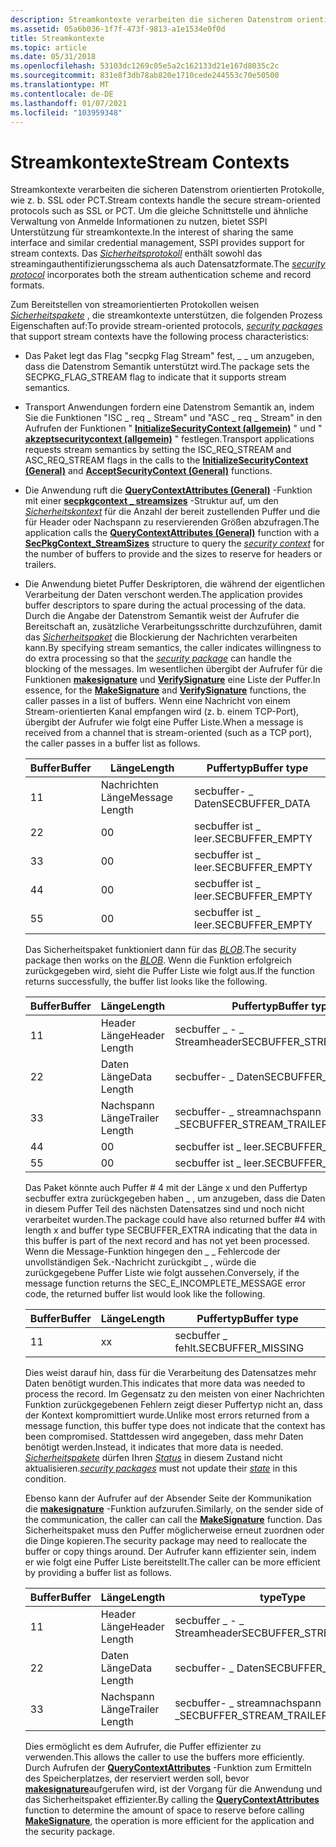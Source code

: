 ```yaml
---
description: Streamkontexte verarbeiten die sicheren Datenstrom orientierten Protokolle, wie z. b. SSL oder PCT.
ms.assetid: 05a6b036-1f7f-473f-9813-a1e1534e0f0d
title: Streamkontexte
ms.topic: article
ms.date: 05/31/2018
ms.openlocfilehash: 53103dc1269c05e5a2c162133d21e167d8035c2c
ms.sourcegitcommit: 831e8f3db78ab820e1710cede244553c70e50500
ms.translationtype: MT
ms.contentlocale: de-DE
ms.lasthandoff: 01/07/2021
ms.locfileid: "103959348"
---
```

# <a name="stream-contexts"></a><span data-ttu-id="0c3ce-103">Streamkontexte</span><span class="sxs-lookup"><span data-stu-id="0c3ce-103">Stream Contexts</span></span>

<span data-ttu-id="0c3ce-104">Streamkontexte verarbeiten die sicheren Datenstrom orientierten Protokolle, wie z. b. SSL oder PCT.</span><span class="sxs-lookup"><span data-stu-id="0c3ce-104">Stream contexts handle the secure stream-oriented protocols such as SSL or PCT.</span></span> <span data-ttu-id="0c3ce-105">Um die gleiche Schnittstelle und ähnliche Verwaltung von Anmelde Informationen zu nutzen, bietet SSPI Unterstützung für streamkontexte.</span><span class="sxs-lookup"><span data-stu-id="0c3ce-105">In the interest of sharing the same interface and similar credential management, SSPI provides support for stream contexts.</span></span> <span data-ttu-id="0c3ce-106">Das [*Sicherheitsprotokoll*](../secgloss/s-gly.md) enthält sowohl das streamingauthentifizierungsschema als auch Datensatzformate.</span><span class="sxs-lookup"><span data-stu-id="0c3ce-106">The [*security protocol*](../secgloss/s-gly.md) incorporates both the stream authentication scheme and record formats.</span></span>

<span data-ttu-id="0c3ce-107">Zum Bereitstellen von streamorientierten Protokollen weisen [*Sicherheitspakete*](../secgloss/s-gly.md) , die streamkontexte unterstützen, die folgenden Prozess Eigenschaften auf:</span><span class="sxs-lookup"><span data-stu-id="0c3ce-107">To provide stream-oriented protocols, [*security packages*](../secgloss/s-gly.md) that support stream contexts have the following process characteristics:</span></span>

-   <span data-ttu-id="0c3ce-108">Das Paket legt das Flag "secpkg Flag Stream" fest, \_ \_ um anzugeben, dass die Datenstrom Semantik unterstützt wird.</span><span class="sxs-lookup"><span data-stu-id="0c3ce-108">The package sets the SECPKG\_FLAG\_STREAM flag to indicate that it supports stream semantics.</span></span>
-   <span data-ttu-id="0c3ce-109">Transport Anwendungen fordern eine Datenstrom Semantik an, indem Sie die Funktionen "ISC \_ req \_ Stream" und "ASC \_ req \_ Stream" in den Aufrufen der Funktionen " [**InitializeSecurityContext (allgemein)**](/windows/win32/api/sspi/nf-sspi-initializesecuritycontexta) " und " [**akzeptsecuritycontext (allgemein)**](/windows/win32/api/sspi/nf-sspi-acceptsecuritycontext) " festlegen.</span><span class="sxs-lookup"><span data-stu-id="0c3ce-109">Transport applications requests stream semantics by setting the ISC\_REQ\_STREAM and ASC\_REQ\_STREAM flags in the calls to the [**InitializeSecurityContext (General)**](/windows/win32/api/sspi/nf-sspi-initializesecuritycontexta) and [**AcceptSecurityContext (General)**](/windows/win32/api/sspi/nf-sspi-acceptsecuritycontext) functions.</span></span>
-   <span data-ttu-id="0c3ce-110">Die Anwendung ruft die [**QueryContextAttributes (General)**](/windows/win32/api/sspi/nf-sspi-querycontextattributesa) -Funktion mit einer [**secpkgcontext \_ streamsizes**](/windows/desktop/api/Sspi/ns-sspi-secpkgcontext_streamsizes) -Struktur auf, um den [*Sicherheitskontext*](../secgloss/s-gly.md) für die Anzahl der bereit zustellenden Puffer und die für Header oder Nachspann zu reservierenden Größen abzufragen.</span><span class="sxs-lookup"><span data-stu-id="0c3ce-110">The application calls the [**QueryContextAttributes (General)**](/windows/win32/api/sspi/nf-sspi-querycontextattributesa) function with a [**SecPkgContext\_StreamSizes**](/windows/desktop/api/Sspi/ns-sspi-secpkgcontext_streamsizes) structure to query the [*security context*](../secgloss/s-gly.md) for the number of buffers to provide and the sizes to reserve for headers or trailers.</span></span>
-   <span data-ttu-id="0c3ce-111">Die Anwendung bietet Puffer Deskriptoren, die während der eigentlichen Verarbeitung der Daten verschont werden.</span><span class="sxs-lookup"><span data-stu-id="0c3ce-111">The application provides buffer descriptors to spare during the actual processing of the data.</span></span> <span data-ttu-id="0c3ce-112">Durch die Angabe der Datenstrom Semantik weist der Aufrufer die Bereitschaft an, zusätzliche Verarbeitungsschritte durchzuführen, damit das [*Sicherheitspaket*](../secgloss/s-gly.md) die Blockierung der Nachrichten verarbeiten kann.</span><span class="sxs-lookup"><span data-stu-id="0c3ce-112">By specifying stream semantics, the caller indicates willingness to do extra processing so that the [*security package*](../secgloss/s-gly.md) can handle the blocking of the messages.</span></span> <span data-ttu-id="0c3ce-113">Im wesentlichen übergibt der Aufrufer für die Funktionen [**makesignature**](/windows/desktop/api/Sspi/nf-sspi-makesignature) und [**VerifySignature**](/windows/desktop/api/Sspi/nf-sspi-verifysignature) eine Liste der Puffer.</span><span class="sxs-lookup"><span data-stu-id="0c3ce-113">In essence, for the [**MakeSignature**](/windows/desktop/api/Sspi/nf-sspi-makesignature) and [**VerifySignature**](/windows/desktop/api/Sspi/nf-sspi-verifysignature) functions, the caller passes in a list of buffers.</span></span> <span data-ttu-id="0c3ce-114">Wenn eine Nachricht von einem Stream-orientierten Kanal empfangen wird (z. b. einem TCP-Port), übergibt der Aufrufer wie folgt eine Puffer Liste.</span><span class="sxs-lookup"><span data-stu-id="0c3ce-114">When a message is received from a channel that is stream-oriented (such as a TCP port), the caller passes in a buffer list as follows.</span></span>

    | <span data-ttu-id="0c3ce-115">Buffer</span><span class="sxs-lookup"><span data-stu-id="0c3ce-115">Buffer</span></span> | <span data-ttu-id="0c3ce-116">Länge</span><span class="sxs-lookup"><span data-stu-id="0c3ce-116">Length</span></span>         | <span data-ttu-id="0c3ce-117">Puffertyp</span><span class="sxs-lookup"><span data-stu-id="0c3ce-117">Buffer type</span></span>      |
    |--------|----------------|------------------|
    | <span data-ttu-id="0c3ce-118">1</span><span class="sxs-lookup"><span data-stu-id="0c3ce-118">1</span></span>      | <span data-ttu-id="0c3ce-119">Nachrichten Länge</span><span class="sxs-lookup"><span data-stu-id="0c3ce-119">Message Length</span></span> | <span data-ttu-id="0c3ce-120">secbuffer- \_ Daten</span><span class="sxs-lookup"><span data-stu-id="0c3ce-120">SECBUFFER\_DATA</span></span>  |
    | <span data-ttu-id="0c3ce-121">2</span><span class="sxs-lookup"><span data-stu-id="0c3ce-121">2</span></span>      | <span data-ttu-id="0c3ce-122">0</span><span class="sxs-lookup"><span data-stu-id="0c3ce-122">0</span></span>              | <span data-ttu-id="0c3ce-123">secbuffer ist \_ leer.</span><span class="sxs-lookup"><span data-stu-id="0c3ce-123">SECBUFFER\_EMPTY</span></span> |
    | <span data-ttu-id="0c3ce-124">3</span><span class="sxs-lookup"><span data-stu-id="0c3ce-124">3</span></span>      | <span data-ttu-id="0c3ce-125">0</span><span class="sxs-lookup"><span data-stu-id="0c3ce-125">0</span></span>              | <span data-ttu-id="0c3ce-126">secbuffer ist \_ leer.</span><span class="sxs-lookup"><span data-stu-id="0c3ce-126">SECBUFFER\_EMPTY</span></span> |
    | <span data-ttu-id="0c3ce-127">4</span><span class="sxs-lookup"><span data-stu-id="0c3ce-127">4</span></span>      | <span data-ttu-id="0c3ce-128">0</span><span class="sxs-lookup"><span data-stu-id="0c3ce-128">0</span></span>              | <span data-ttu-id="0c3ce-129">secbuffer ist \_ leer.</span><span class="sxs-lookup"><span data-stu-id="0c3ce-129">SECBUFFER\_EMPTY</span></span> |
    | <span data-ttu-id="0c3ce-130">5</span><span class="sxs-lookup"><span data-stu-id="0c3ce-130">5</span></span>      | <span data-ttu-id="0c3ce-131">0</span><span class="sxs-lookup"><span data-stu-id="0c3ce-131">0</span></span>              | <span data-ttu-id="0c3ce-132">secbuffer ist \_ leer.</span><span class="sxs-lookup"><span data-stu-id="0c3ce-132">SECBUFFER\_EMPTY</span></span> |

    

     

    <span data-ttu-id="0c3ce-133">Das Sicherheitspaket funktioniert dann für das [*BLOB*](../secgloss/b-gly.md).</span><span class="sxs-lookup"><span data-stu-id="0c3ce-133">The security package then works on the [*BLOB*](../secgloss/b-gly.md).</span></span> <span data-ttu-id="0c3ce-134">Wenn die Funktion erfolgreich zurückgegeben wird, sieht die Puffer Liste wie folgt aus.</span><span class="sxs-lookup"><span data-stu-id="0c3ce-134">If the function returns successfully, the buffer list looks like the following.</span></span>

    

    | <span data-ttu-id="0c3ce-135">Buffer</span><span class="sxs-lookup"><span data-stu-id="0c3ce-135">Buffer</span></span> | <span data-ttu-id="0c3ce-136">Länge</span><span class="sxs-lookup"><span data-stu-id="0c3ce-136">Length</span></span>         | <span data-ttu-id="0c3ce-137">Puffertyp</span><span class="sxs-lookup"><span data-stu-id="0c3ce-137">Buffer type</span></span>                |
    |--------|----------------|----------------------------|
    | <span data-ttu-id="0c3ce-138">1</span><span class="sxs-lookup"><span data-stu-id="0c3ce-138">1</span></span>      | <span data-ttu-id="0c3ce-139">Header Länge</span><span class="sxs-lookup"><span data-stu-id="0c3ce-139">Header Length</span></span>  | <span data-ttu-id="0c3ce-140">secbuffer \_ - \_ Streamheader</span><span class="sxs-lookup"><span data-stu-id="0c3ce-140">SECBUFFER\_STREAM\_HEADER</span></span>  |
    | <span data-ttu-id="0c3ce-141">2</span><span class="sxs-lookup"><span data-stu-id="0c3ce-141">2</span></span>      | <span data-ttu-id="0c3ce-142">Daten Länge</span><span class="sxs-lookup"><span data-stu-id="0c3ce-142">Data Length</span></span>    | <span data-ttu-id="0c3ce-143">secbuffer- \_ Daten</span><span class="sxs-lookup"><span data-stu-id="0c3ce-143">SECBUFFER\_DATA</span></span>            |
    | <span data-ttu-id="0c3ce-144">3</span><span class="sxs-lookup"><span data-stu-id="0c3ce-144">3</span></span>      | <span data-ttu-id="0c3ce-145">Nachspann Länge</span><span class="sxs-lookup"><span data-stu-id="0c3ce-145">Trailer Length</span></span> | <span data-ttu-id="0c3ce-146">secbuffer- \_ streamnachspann \_</span><span class="sxs-lookup"><span data-stu-id="0c3ce-146">SECBUFFER\_STREAM\_TRAILER</span></span> |
    | <span data-ttu-id="0c3ce-147">4</span><span class="sxs-lookup"><span data-stu-id="0c3ce-147">4</span></span>      | <span data-ttu-id="0c3ce-148">0</span><span class="sxs-lookup"><span data-stu-id="0c3ce-148">0</span></span>              | <span data-ttu-id="0c3ce-149">secbuffer ist \_ leer.</span><span class="sxs-lookup"><span data-stu-id="0c3ce-149">SECBUFFER\_EMPTY</span></span>           |
    | <span data-ttu-id="0c3ce-150">5</span><span class="sxs-lookup"><span data-stu-id="0c3ce-150">5</span></span>      | <span data-ttu-id="0c3ce-151">0</span><span class="sxs-lookup"><span data-stu-id="0c3ce-151">0</span></span>              | <span data-ttu-id="0c3ce-152">secbuffer ist \_ leer.</span><span class="sxs-lookup"><span data-stu-id="0c3ce-152">SECBUFFER\_EMPTY</span></span>           |

    

     

    <span data-ttu-id="0c3ce-153">Das Paket könnte auch Puffer \# 4 mit der Länge x und den Puffertyp secbuffer extra zurückgegeben haben \_ , um anzugeben, dass die Daten in diesem Puffer Teil des nächsten Datensatzes sind und noch nicht verarbeitet wurden.</span><span class="sxs-lookup"><span data-stu-id="0c3ce-153">The package could have also returned buffer \#4 with length x and buffer type SECBUFFER\_EXTRA indicating that the data in this buffer is part of the next record and has not yet been processed.</span></span> <span data-ttu-id="0c3ce-154">Wenn die Message-Funktion hingegen den \_ \_ Fehlercode der unvollständigen Sek.-Nachricht zurückgibt \_ , würde die zurückgegebene Puffer Liste wie folgt aussehen.</span><span class="sxs-lookup"><span data-stu-id="0c3ce-154">Conversely, if the message function returns the SEC\_E\_INCOMPLETE\_MESSAGE error code, the returned buffer list would look like the following.</span></span>

    

    | <span data-ttu-id="0c3ce-155">Buffer</span><span class="sxs-lookup"><span data-stu-id="0c3ce-155">Buffer</span></span> | <span data-ttu-id="0c3ce-156">Länge</span><span class="sxs-lookup"><span data-stu-id="0c3ce-156">Length</span></span> | <span data-ttu-id="0c3ce-157">Puffertyp</span><span class="sxs-lookup"><span data-stu-id="0c3ce-157">Buffer type</span></span>        |
    |--------|--------|--------------------|
    | <span data-ttu-id="0c3ce-158">1</span><span class="sxs-lookup"><span data-stu-id="0c3ce-158">1</span></span>      | <span data-ttu-id="0c3ce-159">x</span><span class="sxs-lookup"><span data-stu-id="0c3ce-159">x</span></span>      | <span data-ttu-id="0c3ce-160">secbuffer \_ fehlt.</span><span class="sxs-lookup"><span data-stu-id="0c3ce-160">SECBUFFER\_MISSING</span></span> |

    

     

    <span data-ttu-id="0c3ce-161">Dies weist darauf hin, dass für die Verarbeitung des Datensatzes mehr Daten benötigt wurden.</span><span class="sxs-lookup"><span data-stu-id="0c3ce-161">This indicates that more data was needed to process the record.</span></span> <span data-ttu-id="0c3ce-162">Im Gegensatz zu den meisten von einer Nachrichten Funktion zurückgegebenen Fehlern zeigt dieser Puffertyp nicht an, dass der Kontext kompromittiert wurde.</span><span class="sxs-lookup"><span data-stu-id="0c3ce-162">Unlike most errors returned from a message function, this buffer type does not indicate that the context has been compromised.</span></span> <span data-ttu-id="0c3ce-163">Stattdessen wird angegeben, dass mehr Daten benötigt werden.</span><span class="sxs-lookup"><span data-stu-id="0c3ce-163">Instead, it indicates that more data is needed.</span></span> <span data-ttu-id="0c3ce-164">[*Sicherheitspakete*](../secgloss/s-gly.md) dürfen Ihren [*Status*](../secgloss/s-gly.md) in diesem Zustand nicht aktualisieren.</span><span class="sxs-lookup"><span data-stu-id="0c3ce-164">[*security packages*](../secgloss/s-gly.md) must not update their [*state*](../secgloss/s-gly.md) in this condition.</span></span>

    <span data-ttu-id="0c3ce-165">Ebenso kann der Aufrufer auf der Absender Seite der Kommunikation die [**makesignature**](/windows/desktop/api/Sspi/nf-sspi-makesignature) -Funktion aufzurufen.</span><span class="sxs-lookup"><span data-stu-id="0c3ce-165">Similarly, on the sender side of the communication, the caller can call the [**MakeSignature**](/windows/desktop/api/Sspi/nf-sspi-makesignature) function.</span></span> <span data-ttu-id="0c3ce-166">Das Sicherheitspaket muss den Puffer möglicherweise erneut zuordnen oder die Dinge kopieren.</span><span class="sxs-lookup"><span data-stu-id="0c3ce-166">The security package may need to reallocate the buffer or copy things around.</span></span> <span data-ttu-id="0c3ce-167">Der Aufrufer kann effizienter sein, indem er wie folgt eine Puffer Liste bereitstellt.</span><span class="sxs-lookup"><span data-stu-id="0c3ce-167">The caller can be more efficient by providing a buffer list as follows.</span></span>

    

    | <span data-ttu-id="0c3ce-168">Buffer</span><span class="sxs-lookup"><span data-stu-id="0c3ce-168">Buffer</span></span> | <span data-ttu-id="0c3ce-169">Länge</span><span class="sxs-lookup"><span data-stu-id="0c3ce-169">Length</span></span>         | <span data-ttu-id="0c3ce-170">type</span><span class="sxs-lookup"><span data-stu-id="0c3ce-170">Type</span></span>                       |
    |--------|----------------|----------------------------|
    | <span data-ttu-id="0c3ce-171">1</span><span class="sxs-lookup"><span data-stu-id="0c3ce-171">1</span></span>      | <span data-ttu-id="0c3ce-172">Header Länge</span><span class="sxs-lookup"><span data-stu-id="0c3ce-172">Header Length</span></span>  | <span data-ttu-id="0c3ce-173">secbuffer \_ - \_ Streamheader</span><span class="sxs-lookup"><span data-stu-id="0c3ce-173">SECBUFFER\_STREAM\_HEADER</span></span>  |
    | <span data-ttu-id="0c3ce-174">2</span><span class="sxs-lookup"><span data-stu-id="0c3ce-174">2</span></span>      | <span data-ttu-id="0c3ce-175">Daten Länge</span><span class="sxs-lookup"><span data-stu-id="0c3ce-175">Data Length</span></span>    | <span data-ttu-id="0c3ce-176">secbuffer- \_ Daten</span><span class="sxs-lookup"><span data-stu-id="0c3ce-176">SECBUFFER\_DATA</span></span>            |
    | <span data-ttu-id="0c3ce-177">3</span><span class="sxs-lookup"><span data-stu-id="0c3ce-177">3</span></span>      | <span data-ttu-id="0c3ce-178">Nachspann Länge</span><span class="sxs-lookup"><span data-stu-id="0c3ce-178">Trailer Length</span></span> | <span data-ttu-id="0c3ce-179">secbuffer- \_ streamnachspann \_</span><span class="sxs-lookup"><span data-stu-id="0c3ce-179">SECBUFFER\_STREAM\_TRAILER</span></span> |

    

     

    <span data-ttu-id="0c3ce-180">Dies ermöglicht es dem Aufrufer, die Puffer effizienter zu verwenden.</span><span class="sxs-lookup"><span data-stu-id="0c3ce-180">This allows the caller to use the buffers more efficiently.</span></span> <span data-ttu-id="0c3ce-181">Durch Aufrufen der [**QueryContextAttributes**](/windows/win32/api/sspi/nf-sspi-querycontextattributesa) -Funktion zum Ermitteln des Speicherplatzes, der reserviert werden soll, bevor [**makesignature**](/windows/desktop/api/Sspi/nf-sspi-makesignature)aufgerufen wird, ist der Vorgang für die Anwendung und das Sicherheitspaket effizienter.</span><span class="sxs-lookup"><span data-stu-id="0c3ce-181">By calling the [**QueryContextAttributes**](/windows/win32/api/sspi/nf-sspi-querycontextattributesa) function to determine the amount of space to reserve before calling [**MakeSignature**](/windows/desktop/api/Sspi/nf-sspi-makesignature), the operation is more efficient for the application and the security package.</span></span>

 

 

